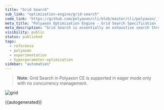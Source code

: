 ```yaml
---
title: "Grid Search"
sub_link: "optimization-engine/grid-search"
code_link: "https://github.com/polyaxon/cli/blob/master/cli/polyaxon/_flow/matrix/grid_search.py"
meta_title: "Polyaxon Optimization Engine - Grid Search Specification - Polyaxon References"
meta_description: "Grid Search is essentially an exhaustive search through a manually specified set of hyperparameters."
visibility: public
status: published
tags:
  - reference
  - polyaxon
  - experimentation
  - hyperparameter-optimization
sidebar: "automation"
---
```


> **Note**: Grid Search in Polyaxon CE is supported in eager mode only with no concurrency management.

![grid](../../../../content/images/references/optimization-engine/grid-search.png)

{{autogenerated}}
